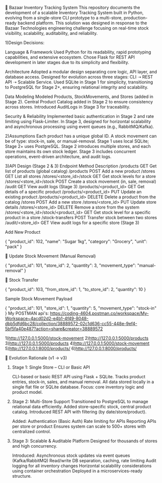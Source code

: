 🧾 Bazaar Inventory Tracking System
This repository documents the development of a scalable Inventory Tracking System built in Python, evolving from a single-store CLI prototype to a multi-store, production-ready backend platform. This solution was designed in response to the Bazaar Technologies engineering challenge focusing on real-time stock visibility, scalability, auditability, and reliability.

1)Design Decisions:

Language & Framework
    Used Python for its readability, rapid prototyping capabilities, and extensive ecosystem.
    Chose Flask for REST API development in later stages due to its simplicity and flexibility.

Architecture
    Adopted a modular design separating core logic, API layer, and database access.
    Designed for evolution across three stages: CLI ➝ REST API ➝ Scalable Service.
    Used SQLite in Stage 1 for simplicity, transitioning to PostgreSQL for Stage 2+, ensuring relational integrity and scalability.

Data Modeling
    Modeled Products, StockMovements, and Stores (added in Stage 2).
    Central Product Catalog added in Stage 2 to ensure consistency across stores.
    Introduced AuditLogs in Stage 3 for traceability.

Security & Reliability
    Implemented basic authentication in Stage 2 and rate limiting using Flask-Limiter.
    In Stage 3, designed for horizontal scalability and asynchronous processing using event queues (e.g., RabbitMQ/Kafka).

2)Assumptions
    Each product has a unique global ID.
    A stock movement can be of type: stock-in, sale, or manual-removal.
    Stage 1 uses local SQLite; Stage 2+ uses PostgreSQL.
    Stage 2 introduces multiple stores, and each store maintains its own stock ledger.
    Stage 3 includes concurrent operations, event-driven architecture, and audit logs.

3)API Design (Stage 2 & 3)
Endpoint	                             Method	               Description
/products	                              GET	         Get list of products (global catalog)
/products	                              POST	           Add a new product
/stores	                                      GET	            List all stores
/stores/<store_id>/stock	              GET	         Get stock levels for a store
/stores/<store_id>/stock	              POST	         Create a stock movement (in, sale, removal)
/audit	                                      GET	          View audit logs (Stage 3)
/products/<product_id>	                      GET	         Get details of a specific product
/products/<product_id>	                      PUT	         Update an existing product
/products/<product_id>	                     DELETE	         Delete a product from the catalog
/stores	                                      POST	             Add a new store
/stores/<store_id>	                      PUT	            Update store details
/stores/<store_id>	                     DELETE	            Remove a store from the system
/stores/<store_id>/stock/<product_id>	      GET	            Get stock level for a specific product in a store
/stock-transfers	                      POST	            Transfer stock between two stores
/audit/<store_id>	                      GET	             View audit logs for a specific store (Stage 3)


Add New Product

{
  "product_id": 102,
  "name": "Sugar 1kg",
  "category": "Grocery",
  "unit": "pack"
}

🔸 Update Stock Movement (Manual Removal)

{
  "product_id": 101,
  "store_id": 2,
  "quantity": 3,
  "movement_type": "manual-removal"
}

🔸 Stock Transfer

{
  "product_id": 103,
  "from_store_id": 1,
  "to_store_id": 2,
  "quantity": 10
}

Sample Stock Movement Payload

{
  "product_id": 101,
  "store_id": 1,
  "quantity": 5,
  "movement_type": "stock-in"
}
My POSTMAN api's:
https://coding-4604.postman.co/workspace/My-Workspace~4acd02d2-e4b1-4f49-8048-dbb5dfd6bc28/collection/38889572-02c1d636-cc55-448e-9ef4-5bf5fa40e487?action=share&creator=38889572

1)http://127.0.0.1:5000/stock-movement
2)http://127.0.0.1:5000/products
3)http://127.0.0.1:5000/products
4)http://127.0.0.1:5000/stock-movement
5)http://127.0.0.1:8000/products/
6)http://127.0.0.1:8000/products/



🧬 Evolution Rationale (v1 → v3)
1) Stage 1: Single Store – CLI or Basic API

    CLI-based or basic REST API using Flask + SQLite.
    Tracks product entries, stock-in, sales, and manual removal.
    All data stored locally in a single flat file or SQLite database.
    Focus: core inventory logic and product model.

2) Stage 2: Multi-Store Support
    Transitioned to PostgreSQL to manage relational data efficiently.
    Added store-specific stock, central product catalog.
    Introduced REST API with filtering (by date/store/product).

    Added:
        Authentication (Basic Auth)
        Rate limiting for APIs
        Reporting APIs per store or product
       Ensures system can scale to 500+ stores with centralized control.

3) Stage 3: Scalable & Auditable Platform
    Designed for thousands of stores and high concurrency.

    Introduced:
        Asynchronous stock updates via event queues (Kafka/RabbitMQ)
        Read/write DB separation, caching, rate limiting
        Audit logging for all inventory changes
        Horizontal scalability considerations using container orchestration
        Deployed in a microservices-ready structure.
